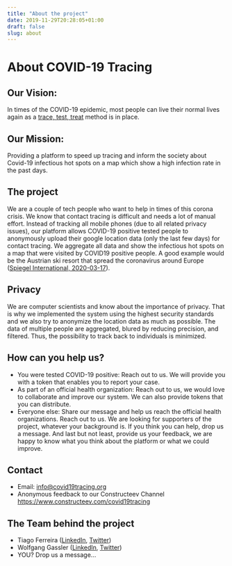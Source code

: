 ```yaml
---
title: "About the project"
date: 2019-11-29T20:28:05+01:00
draft: false
slug: about
---
```


# About COVID-19 Tracing

## Our Vision:
In times of the COVID-19 epidemic, most people can live their normal lives again as a [trace, test, treat](https://www.theguardian.com/world/2020/mar/13/who-urges-countries-to-track-and-trace-every-covid-19-case) method is in place.

## Our Mission:
Providing a platform to speed up tracing and inform the society about Covid-19 infectious hot spots on a map which show a high infection rate in the past days.

## The project
We are a couple of tech people who want to help in times of this corona crisis. We know that contact tracing is difficult and needs a lot of manual effort.
Instead of tracking all mobile phones (due to all related privacy issues), our platform allows COVID-19 positive tested people to anonymously upload their google location data (only the last few days) for contact tracing. We aggregate all data and show the infectious hot spots on a map that were visited by COVID19 positive people. A good example would be the Austrian ski resort that spread the coronavirus around Europe ([Spiegel International, 2020-03-17](https://www.spiegel.de/international/europe/ischgl-austrian-ski-resort-flings-coronavirus-around-europe-a-68e10295-1d9c-42cc-9e52-7fea35436479)).


## Privacy
We are computer scientists and know about the importance of privacy. That is why we implemented the system using the highest security standards and we also try to anonymize the location data as much as possible. The data of multiple people are aggregated, blured by reducing precision, and filtered. Thus, the possibility to track back to individuals is minimized.  

## How can you help us?

* You were tested COVID-19 positive: Reach out to us. We will provide you with a token that enables you to report your case.
* As part of an official health organization: 
Reach out to us, we would love to collaborate and improve our system. We can also provide tokens that you can distribute.
* Everyone else: Share our message and help us reach the official health organizations. Reach out to us. We are looking for supporters of the project, whatever your background is. If you think you can help, drop us a message. And last but not least, provide us your feedback, we are happy to know what you think about the platform or what we could improve.

## Contact

* Email: info@covid19tracing.org
* Anonymous feedback to our Constructeev Channel https://www.constructeev.com/covid19tracing

## The Team behind the project

- Tiago Ferreira ([LinkedIn](https://www.linkedin.com/in/tiago-ferreira-48562095/), [Twitter](https://twitter.com/TiagoRBF))
- Wolfgang Gassler ([LinkedIn](https://www.linkedin.com/in/wolfganggassler/), [Twitter](https://twitter.com/schafele))
- YOU? Drop us a message...